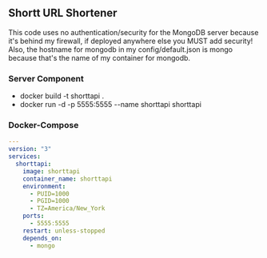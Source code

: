 ## Shortt URL Shortener
This code uses no authentication/security for the MongoDB server because it's behind my firewall, if deployed anywhere else you MUST add security! Also, the hostname for mongodb in my config/default.json is mongo because that's the name of my container for mongodb.

### Server Component
- docker build -t shorttapi .
- docker run -d -p 5555:5555 --name shorttapi shorttapi

### Docker-Compose
```yaml
---
version: "3"
services:
  shorttapi:
    image: shorttapi
    container_name: shorttapi
    environment:
      - PUID=1000
      - PGID=1000
      - TZ=America/New_York
    ports:
      - 5555:5555
    restart: unless-stopped
    depends_on:
      - mongo
```
